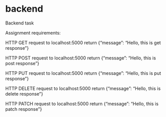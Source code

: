 # backend
Backend task

Assignment requirements:

HTTP GET request to localhost:5000 return {“message”: “Hello, this is get response”}

HTTP POST request to localhost:5000 return {“message”: “Hello, this is post response”}

HTTP PUT request to localhost:5000 return {“message”: “Hello, this is put response”}

HTTP DELETE request to localhost:5000 return {“message”: “Hello, this is delete response”}

HTTP PATCH request to localhost:5000 return {“message”: “Hello, this is patch response”}
